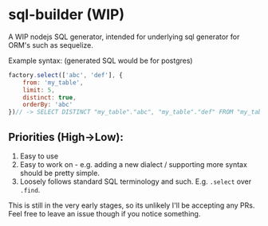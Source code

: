 # sql-builder (WIP)

A WIP nodejs SQL generator, intended for underlying sql generator for ORM's such as sequelize.

Example syntax: (generated SQL would be for postgres)
```js
factory.select(['abc', 'def'], {
    from: 'my_table',
    limit: 5,
    distinct: true,
    orderBy: 'abc'
})// -> SELECT DISTINCT "my_table"."abc", "my_table"."def" FROM "my_table" ORDER BY "my_table"."abc" LIMIT 5; 
```

## Priorities (High->Low):
1. Easy to use
2. Easy to work on - e.g. adding a new dialect / supporting more syntax should be pretty simple.
3. Loosely follows standard SQL terminology and such. E.g. `.select` over `.find`.

This is still in the very early stages, so its unlikely I'll be accepting any PRs. Feel free to leave an issue though if you notice something. 
